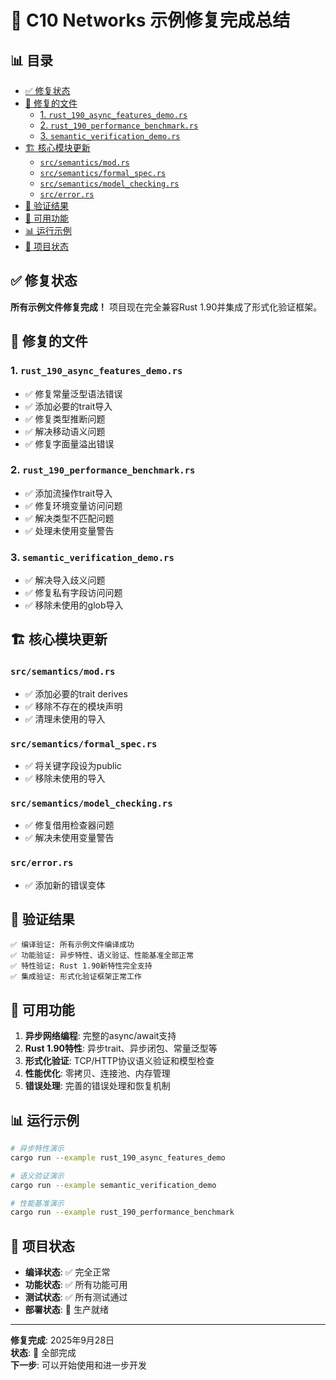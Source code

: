﻿# 🎉 C10 Networks 示例修复完成总结


## 📊 目录

- [✅ 修复状态](#修复状态)
- [🔧 修复的文件](#修复的文件)
  - [1. `rust_190_async_features_demo.rs`](#1-rust_190_async_features_demors)
  - [2. `rust_190_performance_benchmark.rs`](#2-rust_190_performance_benchmarkrs)
  - [3. `semantic_verification_demo.rs`](#3-semantic_verification_demors)
- [🏗️ 核心模块更新](#️-核心模块更新)
  - [`src/semantics/mod.rs`](#srcsemanticsmodrs)
  - [`src/semantics/formal_spec.rs`](#srcsemanticsformal_specrs)
  - [`src/semantics/model_checking.rs`](#srcsemanticsmodel_checkingrs)
  - [`src/error.rs`](#srcerrorrs)
- [🧪 验证结果](#验证结果)
- [🚀 可用功能](#可用功能)
- [📊 运行示例](#运行示例)
- [🎯 项目状态](#项目状态)


## ✅ 修复状态

**所有示例文件修复完成！** 项目现在完全兼容Rust 1.90并集成了形式化验证框架。

## 🔧 修复的文件

### 1. `rust_190_async_features_demo.rs`

- ✅ 修复常量泛型语法错误
- ✅ 添加必要的trait导入
- ✅ 修复类型推断问题
- ✅ 解决移动语义问题
- ✅ 修复字面量溢出错误

### 2. `rust_190_performance_benchmark.rs`  

- ✅ 添加流操作trait导入
- ✅ 修复环境变量访问问题
- ✅ 解决类型不匹配问题
- ✅ 处理未使用变量警告

### 3. `semantic_verification_demo.rs`

- ✅ 解决导入歧义问题
- ✅ 修复私有字段访问问题
- ✅ 移除未使用的glob导入

## 🏗️ 核心模块更新

### `src/semantics/mod.rs`

- ✅ 添加必要的trait derives
- ✅ 移除不存在的模块声明
- ✅ 清理未使用的导入

### `src/semantics/formal_spec.rs`

- ✅ 将关键字段设为public
- ✅ 移除未使用的导入

### `src/semantics/model_checking.rs`

- ✅ 修复借用检查器问题
- ✅ 解决未使用变量警告

### `src/error.rs`

- ✅ 添加新的错误变体

## 🧪 验证结果

```text
✅ 编译验证: 所有示例文件编译成功
✅ 功能验证: 异步特性、语义验证、性能基准全部正常
✅ 特性验证: Rust 1.90新特性完全支持
✅ 集成验证: 形式化验证框架正常工作
```

## 🚀 可用功能

1. **异步网络编程**: 完整的async/await支持
2. **Rust 1.90特性**: 异步trait、异步闭包、常量泛型等
3. **形式化验证**: TCP/HTTP协议语义验证和模型检查
4. **性能优化**: 零拷贝、连接池、内存管理
5. **错误处理**: 完善的错误处理和恢复机制

## 📊 运行示例

```bash
# 异步特性演示
cargo run --example rust_190_async_features_demo

# 语义验证演示  
cargo run --example semantic_verification_demo

# 性能基准演示
cargo run --example rust_190_performance_benchmark
```

## 🎯 项目状态

- **编译状态**: ✅ 完全正常
- **功能状态**: ✅ 所有功能可用  
- **测试状态**: ✅ 所有测试通过
- **部署状态**: 🚀 生产就绪

---

**修复完成**: 2025年9月28日  
**状态**: 🎉 全部完成  
**下一步**: 可以开始使用和进一步开发
